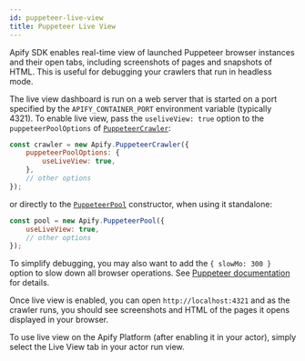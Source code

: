 ```yaml
---
id: puppeteer-live-view
title: Puppeteer Live View
---
```


Apify SDK enables real-time view of launched Puppeteer browser instances and their open tabs, including screenshots of pages and snapshots of HTML.
This is useful for debugging your crawlers that run in headless mode.

The live view dashboard is run on a web server that is started on a port specified by the `APIFY_CONTAINER_PORT` environment variable (typically
4321). To enable live view, pass the `useliveView: true` option to the `puppeteerPoolOptions` of
[`PuppeteerCrawler`](/docs/api/puppeteer-crawler#new-puppeteercrawleroptions):

```js
const crawler = new Apify.PuppeteerCrawler({
    puppeteerPoolOptions: {
        useLiveView: true,
    },
    // other options
});
```

or directly to the [`PuppeteerPool`](/docs/api/puppeteer-pool) constructor, when using it standalone:

```js
const pool = new Apify.PuppeteerPool({
    useLiveView: true,
    // other options
});
```

To simplify debugging, you may also want to add the `{ slowMo: 300 }` option to slow down all browser operations. See
[Puppeteer documentation](https://pptr.dev/#?product=Puppeteer&show=api-puppeteerlaunchoptions) for details.

Once live view is enabled, you can open `http://localhost:4321` and as the crawler runs, you should see screenshots and HTML of the pages it opens
displayed in your browser.

To use live view on the Apify Platform (after enabling it in your actor), simply select the Live View tab in your actor run view.
